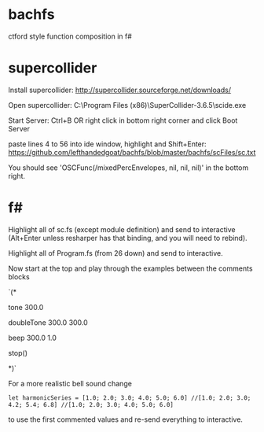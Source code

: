 bachfs
======

ctford style function composition in f#

supercollider
=============

Install supercollider:
http://supercollider.sourceforge.net/downloads/

Open supercollider:
C:\Program Files (x86)\SuperCollider-3.6.5\scide.exe

Start Server: Ctrl+B OR right click in bottom right corner and click Boot Server

paste lines 4 to 56 into ide window, highlight and Shift+Enter:
https://github.com/lefthandedgoat/bachfs/blob/master/bachfs/scFiles/sc.txt

You should see 'OSCFunc(/mixedPercEnvelopes, nil, nil, nil)' in the bottom right.


f#
==
Highlight all of sc.fs (except module definition) and send to interactive (Alt+Enter unless resharper has that binding, and you will need to rebind).

Highlight all of Program.fs (from 26 down) and send to interactive.

Now start at the top and play through the examples between the comments blocks 


`(*

tone 300.0

doubleTone 300.0 300.0

beep 300.0 1.0

stop()

*)`

For a more realistic bell sound change 

`let harmonicSeries = [1.0; 2.0; 3.0; 4.0; 5.0; 6.0] //[1.0; 2.0; 3.0; 4.2; 5.4; 6.8] //[1.0; 2.0; 3.0; 4.0; 5.0; 6.0]`

to use the first commented values and re-send everything to interactive.

